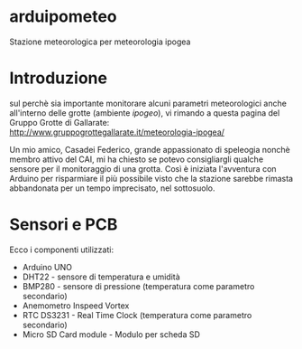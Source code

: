 # arduipometeo
Stazione meteorologica per meteorologia ipogea

# Introduzione
sul perchè sia importante monitorare alcuni parametri meteorologici anche all'interno delle grotte (ambiente _ipogeo_),
vi rimando a questa pagina del Gruppo Grotte di Gallarate: http://www.gruppogrottegallarate.it/meteorologia-ipogea/

Un mio amico, Casadei Federico, grande appassionato di speleogia nonchè membro attivo del CAI, mi ha chiesto se potevo consigliargli qualche sensore per il monitoraggio di una grotta.
Così è iniziata l'avventura con Arduino per risparmiare il più possibile visto che la stazione sarebbe rimasta abbandonata per un tempo imprecisato, nel sottosuolo.

# Sensori e PCB
Ecco i componenti utilizzati: 
- Arduino UNO
- DHT22 - sensore di temperatura e umidità 
- BMP280 - sensore di pressione (temperatura come parametro secondario)
- Anemometro Inspeed Vortex
- RTC DS3231 - Real Time Clock (temperatura come parametro secondario)
- Micro SD Card module - Modulo per scheda SD
 
